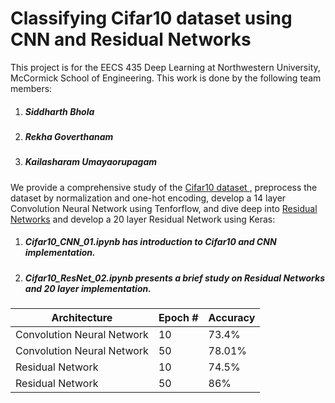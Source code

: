# Classifying Cifar10 dataset using CNN and Residual Networks
This project is for the EECS 435 Deep Learning at Northwestern University, McCormick School of Engineering. This work is done by the following team members:
1. ##### Siddharth Bhola #####
2. ##### Rekha Goverthanam #####
3. ##### Kailasharam Umayaorupagam #####

We provide a comprehensive study of the [Cifar10 dataset ](https://www.cs.toronto.edu/~kriz/cifar.html), preprocess the dataset by normalization and one-hot encoding, develop a 14 layer Convolution Neural Network using Tenforflow, and dive deep into [Residual Networks](https://arxiv.org/pdf/1512.03385.pdf) and develop a 20 layer Residual Network using Keras:
1.  ##### Cifar10_CNN_01.ipynb has introduction to Cifar10 and CNN implementation. 

2.  ##### Cifar10_ResNet_02.ipynb presents a brief study on Residual Networks and 20 layer implementation. #####


| Architecture               | Epoch # | Accuracy |
|----------------------------|---------|----------|
| Convolution Neural Network | 10      | 73.4%    |
| Convolution Neural Network | 50      | 78.01%   |
| Residual Network           | 10      | 74.5%    |
| Residual Network           | 50      | 86%      |